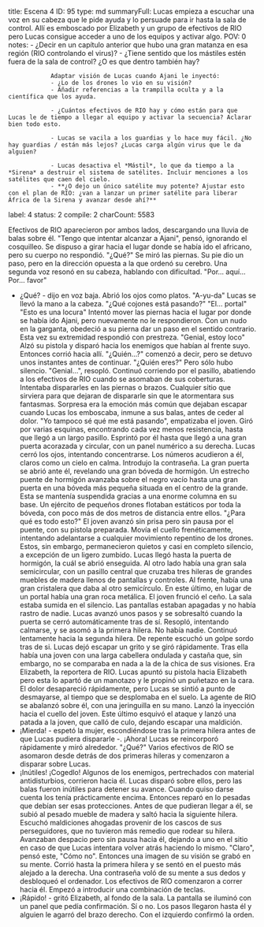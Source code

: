 title:          Escena 4
ID:             95
type:           md
summaryFull:    Lucas empieza a escuchar una voz en su cabeza que le pide ayuda y lo persuade para ir hasta la sala de control. Allí es emboscado por Elizabeth y un grupo de efectivos de RIO pero Lucas consigue acceder a uno de los equipos y activar algo.
POV:            0
notes:          - ¿Decir en un capítulo anterior que hubo una gran matanza en esa región (RIO controlando el virus)?
                - ¿Tiene sentido que los mástiles estén fuera de la sala de control? ¿O es que dentro también hay?
                
                Adaptar visión de Lucas cuando Ajani le inyectó:
                - ¿Lo de los drones lo vio en su visión?
                - Añadir referencias a la trampilla oculta y a la científica que los ayuda.
                
                - ¿Cuántos efectivos de RIO hay y cómo están para que Lucas le de tiempo a llegar al equipo y activar la secuencia? Aclarar bien todo esto.
                
                - Lucas se vacila a los guardias y lo hace muy fácil. ¿No hay guardias / están más lejos? ¿Lucas carga algún virus que le da alguien?
                
                - Lucas desactiva el *Mástil*, lo que da tiempo a la *Sirena* a destruir el sistema de satélites. Incluir menciones a los satélites que caen del cielo.
                - **¿O dejo un único satélite muy potente? Ajustar esto con el plan de RIO: ¿van a lanzar un primer satélite para liberar África de la Sirena y avanzar desde ahí?**
label:          4
status:         2
compile:        2
charCount:      5583


Efectivos de RIO aparecieron por ambos lados, descargando una lluvia de balas sobre él.
"Tengo que intentar alcanzar a Ajani", pensó, ignorando el cosquilleo.
Se dispuso a girar hacia el lugar donde se había ido el africano, pero su cuerpo no respondió.
"¿Qué?"
Se miró las piernas. Su pie dio un paso, pero en la dirección opuesta a la que ordenó su cerebro.
Una segunda voz resonó en su cabeza, hablando con dificultad.
"Por... aquí... Por... favor"
- ¿Qué? - dijo en voz baja. Abrió los ojos como platos.
"A-yu-da"
Lucas se llevó la mano a la cabeza.
"¿Qué cojones está pasando?"
"El... portal"
"Esto es una locura"
Intentó mover las piernas hacia el lugar por donde se había ido Ajani, pero nuevamente no le respondieron.
Con un nudo en la garganta, obedeció a su pierna dar un paso en el sentido contrario. Esta vez su extremidad respondió con prestreza.
"Genial, estoy loco"
Alzó su pistola y disparó hacia los enemigos que habían al frente suyo. Entonces corrió hacia allí.
"¿Quién...?" comenzó a decir, pero se detuvo unos instantes antes de continuar. "¿Quién eres?"
Pero sólo hubo silencio.
"Genial...", resopló.
Continuó corriendo por el pasillo, abatiendo a los efectivos de RIO cuando se asomaban de sus coberturas. Intentaba dispararles en las piernas o brazos. Cualquier sitio que sirviera para que dejaran de dispararle sin que le atormentara sus fantasmas.
Sorpresa era la emoción más común que dejaban escapar cuando Lucas los emboscaba, inmune a sus balas, antes de ceder al dolor.
"Yo tampoco sé qué me está pasando", empatizaba el joven.
Giró por varias esquinas, encontrando cada vez menos resistencia, hasta que llegó a un largo pasillo.
Esprintó por él hasta que llegó a una gran puerta acorazada y circular, con un panel numérico a su derecha.
Lucas cerró los ojos, intentando concentrarse. Los números acudieron a él, claros como un cielo en calma.
Introdujo la contraseña.
La gran puerta se abrió ante él, revelando una gran bóveda de hormigón.
Un estrecho puente de hormigón avanzaba sobre el negro vacío hasta una gran puerta en una bóveda más pequeña situada en el centro de la grande. Esta se mantenía suspendida gracias a una enorme columna en su base.
Un ejército de pequeños drones flotaban estáticos por toda la bóveda, con poco más de dos metros de distancia entre ellos.
"¿Para qué es todo esto?"
El joven avanzó sin prisa pero sin pausa por el puente, con su pistola preparada. Movía el cuello frenéticamente, intentando adelantarse a cualquier movimiento repentino de los drones.
Estos, sin embargo, permanecieron quietos y casi en completo silencio, a excepción de un ligero zumbido.
Lucas llegó hasta la puerta de hormigón, la cuál se abrió enseguida.
Al otro lado había una gran sala semicircular, con un pasillo central que cruzaba tres hileras de grandes muebles de madera llenos de pantallas y controles. Al frente, había una gran cristalera que daba al otro semicírculo. En este último, en lugar de un portal había una gran roca metálica.
El joven frunció el ceño.
La sala estaba sumida en el silencio. Las pantallas estaban apagadas y no había rastro de nadie. Lucas avanzó unos pasos y se sobresaltó cuando la puerta se cerró automáticamente tras de sí.
Resopló, intentando calmarse, y se asomó a la primera hilera.
No había nadie.
Continuó lentamente hacia la segunda hilera.
De repente escuchó un golpe sordo tras de si.
Lucas dejó escapar un grito y se giró rápidamente. Tras ella había una joven con una larga cabellera ondulada y castaña que, sin embargo, no se comparaba en nada a la de la chica de sus visiones.
Era Elizabeth, la reportera de RIO.
Lucas apuntó su pistola hacia Elizabeth pero esta lo apartó de un manotazo y le propinó un puñetazo en la cara. El dolor desapareció rápidamente, pero Lucas se sintió a punto de desmayarse, al tiempo que se desplomaba en el suelo.
La agente de RIO se abalanzó sobre él, con una jeringuilla en su mano. Lanzó la inyección hacia el cuello del joven.
Este último esquivó el ataque y lanzó una patada a la joven, que calló de culo, dejando escapar una maldición.
- ¡Mierda! - espetó la mujer, escondiéndose tras la primera hilera antes de que Lucas pudiera dispararle -. ¡Ahora!
Lucas se reincorporó rápidamente y miró alrededor.
"¿Qué?"
Varios efectivos de RIO se asomaron desde detrás de dos primeras hileras y comenzaron a disparar sobre Lucas.
- ¡Inútiles! ¡Cogedlo!
Algunos de los enemigos, pertrechados con material antidisturbios, corrieron hacia él.
Lucas disparó sobre ellos, pero las balas fueron inútiles para detener su avance. Cuando quiso darse cuenta los tenía prácticamente encima.
Entonces reparó en lo pesadas que debían ser esas protecciones.
Antes de que pudieran llegar a él, se subió al pesado mueble de madera y saltó hacia la siguiente hilera. Escuchó maldiciones ahogadas provenir de los cascos de sus perseguidores, que no tuvieron más remedio que rodear su hilera.
Avanzaban despacio pero sin pausa hacia él, dejando a uno en el sitio en caso de que Lucas intentara volver atrás haciendo lo mismo.
"Claro", pensó este, "Cómo no".
Entonces una imagen de su visión se grabó en su mente.
Corrió hasta la primera hilera y se sentó en el puesto más alejado a la derecha. Una contraseña voló de su mente a sus dedos y desbloqueó el ordenador.
Los efectivos de RIO comenzaron a correr hacia él.
Empezó a introducir una combinación de teclas.
- ¡Rápido! - gritó Elizabeth, al fondo de la sala.
La pantalla se iluminó con un panel que pedía confirmación. Sí o no.
Los pasos llegaron hasta él y alguien le agarró del brazo derecho.
Con el izquierdo confirmó la orden.